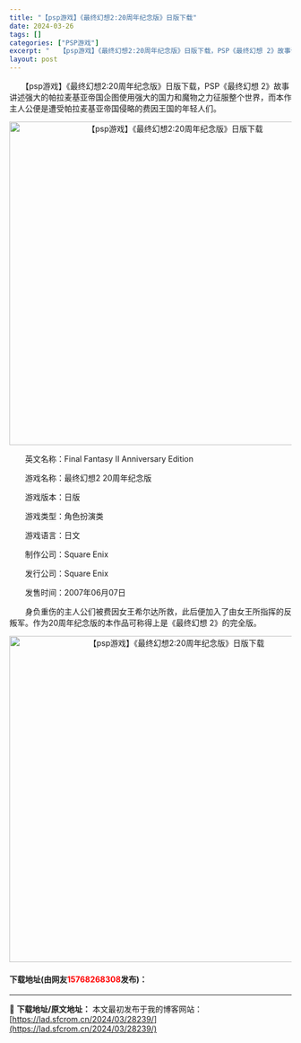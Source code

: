 ```yaml
---
title: "【psp游戏】《最终幻想2:20周年纪念版》日版下载"
date: 2024-03-26
tags: []
categories: ["PSP游戏"]
excerpt: "　　【psp游戏】《最终幻想2:20周年纪念版》日版下载，PSP《最终幻想 2》故事讲述强大的帕拉麦基亚帝国企图使用强大的国力和魔物之力征服整个世界，而本作主人公便是遭受帕拉麦基亚帝国侵略的费因王国的年轻人们。 　　英文名称：Final Fantasy II Anniversary Edition &hellip;"
layout: post
---
```


 <p>　　【psp游戏】《最终幻想2:20周年纪念版》日版下载，PSP《最终幻想 2》故事讲述强大的帕拉麦基亚帝国企图使用强大的国力和魔物之力征服整个世界，而本作主人公便是遭受帕拉麦基亚帝国侵略的费因王国的年轻人们。</p> <p align="center"><img align="" border="0" src="https://lad.sfcrom.cn/wp-content/uploads/2024/03/20240325_660200c228d78.png" width="576" alt="【psp游戏】《最终幻想2:20周年纪念版》日版下载" /></p> <p>　　英文名称：Final Fantasy II Anniversary Edition</p> <p>　　游戏名称：最终幻想2 20周年纪念版</p> <p>　　游戏版本：日版</p> <p>　　游戏类型：角色扮演类</p> <p>　　游戏语言：日文</p> <p>　　制作公司：Square Enix</p> <p>　　发行公司：Square Enix</p> <p>　　发售时间：2007年06月07日</p> <p>　　身负重伤的主人公们被费因女王希尔达所救，此后便加入了由女王所指挥的反叛军。作为20周年纪念版的本作品可称得上是《最终幻想 2》的完全版。</p> <p align="center"><img align="" border="0" src="https://lad.sfcrom.cn/wp-content/uploads/2024/03/20240325_660200c39c485.png" width="581" alt="【psp游戏】《最终幻想2:20周年纪念版》日版下载" /></p> <p><h4>下载地址(由网友<font color="red">15768268308</font>发布)：</h4></p> 

---
📖 **下载地址/原文地址：** 本文最初发布于我的博客网站：[https://lad.sfcrom.cn/2024/03/28239/](https://lad.sfcrom.cn/2024/03/28239/)
